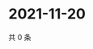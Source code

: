 # 2021-11-20

共 0 条

<!-- BEGIN WEIBO -->
<!-- 最后更新时间 Sat Nov 20 2021 16:13:33 GMT+0800 (China Standard Time) -->

<!-- END WEIBO -->
